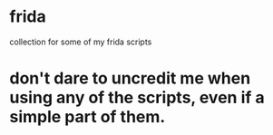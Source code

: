 # frida
collection for some of my frida scripts
# don't dare to uncredit me when using any of the scripts, even if a simple part of them.
